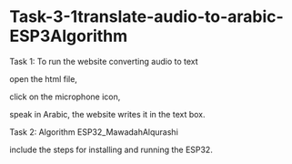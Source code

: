 # Task-3-1translate-audio-to-arabic-ESP3Algorithm
Task 1: To run the website converting audio to text

open the html file,

click on the microphone icon,

speak in Arabic, the website writes it in the text box.

Task 2: Algorithm ESP32_MawadahAlqurashi

include the steps for installing and running the ESP32.
